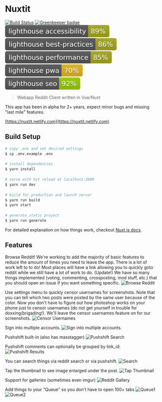 # Nuxtit

[![Build Status](https://travis-ci.com/Nuxtit/Nuxtit.svg?branch=master)](https://travis-ci.com/Nuxtit/Nuxtit)
[![Greenkeeper badge](https://badges.greenkeeper.io/Nuxtit/Nuxtit.svg)](https://greenkeeper.io/)
[![Lighthouse Accessibility](badges/lighthouse_accessibility.svg)](https://developers.google.com/speed/pagespeed/insights/?url=https%3A%2F%2Fnuxtit.netlify.com%2F)
[![Lighthouse Best Practices](badges/lighthouse_best-practices.svg)](https://developers.google.com/speed/pagespeed/insights/?url=https%3A%2F%2Fnuxtit.netlify.com%2F)
[![Lighthouse Performance](badges/lighthouse_performance.svg)](https://developers.google.com/speed/pagespeed/insights/?url=https%3A%2F%2Fnuxtit.netlify.com%2F)
[![Lighthouse PWA](badges/lighthouse_pwa.svg)](https://developers.google.com/speed/pagespeed/insights/?url=https%3A%2F%2Fnuxtit.netlify.com%2F)
[![Lighthouse SEO](badges/lighthouse_seo.svg)](https://developers.google.com/speed/pagespeed/insights/?url=https%3A%2F%2Fnuxtit.netlify.com%2F)

> Webapp Reddit Client written in Vue/Nuxt

This app has been in alpha for 2+ years, expect minor bugs and missing "last mile" features.

[https://nuxtit.netlify.com](https://nuxtit.netlify.com)

## Build Setup

``` bash
# copy .env and set desired settings
$ cp .env.example .env

# install dependencies
$ yarn install

# serve with hot reload at localhost:3000
$ yarn run dev

# build for production and launch server
$ yarn run build
$ yarn start

# generate static project
$ yarn run generate
```

For detailed explanation on how things work, checkout [Nuxt.js docs](https://nuxtjs.org).

## Features

Browse Reddit! We're working to add the majority of basic features to reduce the amount of times you need to leave the app. There is a lot of work left to to do! Most places will have a link allowing you to quickly goto reddit while we still have a lot of work to do. (Update!) We have so many things implemented (voting, commenting, crossposting, mod stuff, etc.) that you should open an issue if you want something specific.
![Browse Reddit](https://i.imgur.com/gY6CJwN.png)

Use settings menu to quickly censor usernames for screenshots. Note that you can tell which two posts were posted by the same user because of the color. Now you don't have to figure out how photoshop works on your phone just to censor usernames (do not get yourself in trouble for doxxing/brigading!). We'll leave the censor usernames feature on for our screenshots.
![Censor Usernames](https://i.imgur.com/EU6M0Ij.png)

Sign into multiple accounts.
![Sign into multiple accounts.](https://user-images.githubusercontent.com/33235178/106799093-d1d62a80-662c-11eb-9133-186b986c1455.png)

Pushshift built-in (also has masstagger)
![Pushshift Search](https://user-images.githubusercontent.com/33235178/106803608-62fbd000-6632-11eb-8540-93b17825cd74.png)

Pushshift comments can optionally be grouped by link_id:
![Pushshift Results](https://user-images.githubusercontent.com/33235178/106803919-b3732d80-6632-11eb-85ac-44a22d3e3ee8.png)

You can search things via reddit search or via pushshift.
![Search](https://i.imgur.com/nxsOM4Y.png)

Tap the thumbnail to see image enlarged under the post.
![Tap Thumbnail](https://i.imgur.com/1Z2L1YU.png)

Support for galleries (sometimes even imgur)
![Reddit Gallery](https://user-images.githubusercontent.com/33235178/106803969-c7b72a80-6632-11eb-96e2-b039ee9597ac.png)

Add things to your "Queue" so you don't have to open 100+ tabs
![Queue1](https://i.imgur.com/y6ePOiC.png)
![Queue2](https://i.imgur.com/D69edw5.png)
